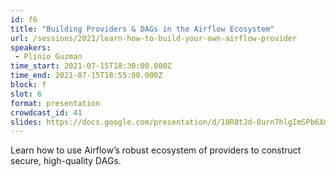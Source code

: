 ```yaml
---
id: f6
title: "Building Providers & DAGs in the Airflow Ecosystem"
url: /sessions/2021/learn-how-to-build-your-own-airflow-provider
speakers:
 - Plinio Guzman
time_start: 2021-07-15T18:30:00.000Z
time_end: 2021-07-15T18:55:00.000Z
block: f
slot: 6
format: presentation
crowdcast_id: 41
slides: https://docs.google.com/presentation/d/18R8tJd-8urn7hlgImSPb6Xmf4A3UV-XVLNZ5i6EaA6s/edit#slide=id.ge4c5e0289a_0_121
---
```


Learn how to use Airflow’s robust ecosystem of providers to construct secure, high-quality DAGs.